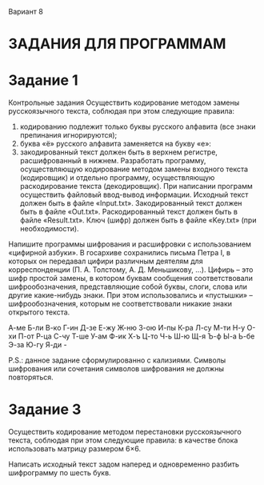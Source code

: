 Вариант 8
# ЗАДАНИЯ ДЛЯ ПРОГРАММАМ
# Задание 1
Контрольные задания
Осуществить кодирование методом замены русскоязычного текста, 
соблюдая при этом следующие правила:
1) кодированию подлежит только буквы русского алфавита (все знаки 
препинания игнорируются);
2) буква «ё» русского алфавита заменяется на букву «е»:
3) закодированный текст должен быть в верхнем регистре, расшифрованный в нижнем.
Разработать программу, осуществляющую кодирование методом замены входного текста (кодировщик) и отдельно программу, осуществляющую раскодирование текста (декодировщик). При написании программ осуществить файловый ввод-вывод информации.
Исходный текст должен быть в файле «Input.txt».
Закодированный текст должен быть в файле «Out.txt».
Раскодированный текст должен быть в файле «Result.txt».
Ключ (шифр) должен быть в файле «Key.txt» (при необходимости).

Напишите программы шифрования и расшифровки с использованием «цифирной азбуки». В госархиве сохранились письма Петра 
I, в которых он передавал цифири различным деятелям для корреспонденции (П. А. Толстому, А. Д. Меньшикову, …). Цифирь –
это шифр простой замены, в котором буквам сообщения соответствовали шифрообозначения, представляющие собой буквы, слоги, слова или другие какие-нибудь знаки. При этом использовались и «пустышки» – шифрообозначения, которым не соответствовали никакие знаки открытого текста.

А-ме Б-ли В-ко Г-ин Д-зе Е-жу Ж-ню З-ою И-пы К-ра
Л-су М-ти Н-у О-хи П-от Р-ца С-чу Т-ше У-ам Ф-ик
Х-ъ Ц-то Ч-ь Ш-ю Щ-я Ъ-ф Ы-а Ь-бе Э-за Ю-гу
Я-ди -

P.S.: данное задание сформулированно с кализиями. Символы шифрования или сочетания символов шифрования не должны повторяться. 
# Задание 3
Осуществить кодирование методом перестановки русскоязычного
текста, соблюдая при этом следующие правила: в качестве блока использовать матрицу размером 6×6.

Написать исходный текст задом наперед и одновременно разбить
шифрограмму по шесть букв.

